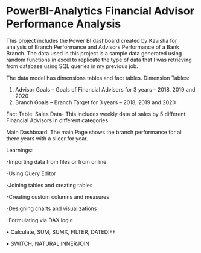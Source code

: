 # PowerBI-Analytics Financial Advisor Performance Analysis
This project includes the Power BI dashboard created by Kavisha for analysis of Branch Performance and Advisors Performance of a Bank Branch. The data used in this project is a sample data generated using random functions in excel to replicate the type of data that I was retrieving from database using SQL queries in my previous job.  

The data model has dimensions tables and fact tables.
Dimension Tables:
1) Advisor Goals – Goals of Financial Advisors for 3 years – 2018, 2019 and 2020
2) Branch Goals – Branch Target for 3 years – 2018, 2019 and 2020

Fact Table:
Sales Data- This includes weekly data of sales by 5 different Financial Advisors in different categories.

Main Dashboard:
The main Page shows the branch performance for all there years with a slicer for year.

Learnings:

-Importing data from files or from online

-Using Query Editor

-Joining tables and creating tables

-Creating custom columns and measures

-Designing charts and visualizations

-Formulating via DAX logic

•	Calculate, SUM, SUMX, FILTER, DATEDIFF

•	SWITCH, NATURAL INNERJOIN
